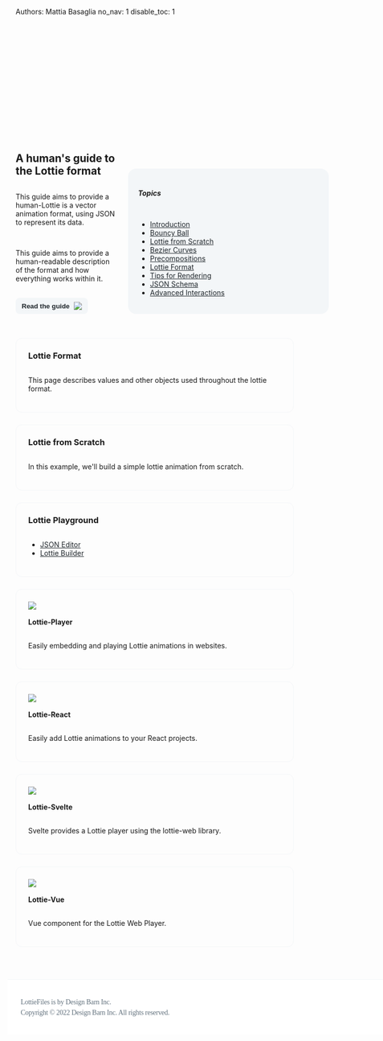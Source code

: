 Authors: Mattia Basaglia
no_nav: 1
disable_toc: 1
 <style>
        .index-page {
            margin-top: 36px; 
            margin-bottom: 200px;
        }
        .index-page a:hover{
            color: #00C1A2;
            text-decoration: none;
        }
        .index-card-header {
            display: flex;
            flex-direction: row;
            align-items: flex-end;
            padding: 24px 8px;
            gap: 24px;
            width: 1200px;
        }
        .index-card-header-content {
            display: flex;
            flex-direction: column;
            align-items: flex-start;
            padding: 0px;
            gap: 16px;
            width: 768px;
        }
        .index-card-header-nav{
            display: flex;
            flex-direction: column;
            align-items: flex-start;
            padding: 20px;
            gap: 8px;
            width: 360px;
            background: #F3F6F8;
            border-radius: 16px;
            flex: none;
            order: 1;
            flex-grow: 0;
        }
        .index-page a {
            color: #20272C 
        }
        .index-card-lg {
            display: flex;
            flex-direction: column;
            justify-content: center;
            align-items: flex-start;
            gap: 16px;
            width: 588px; 
            height: 200px; 
            padding: 24px;
            border-radius: 12px;
            border: 1px solid #F3F6F8;
            cursor: pointer;
        }
        .index-card-sm {
            display: flex;
            flex-direction: column;
            justify-content: center;
            align-items: flex-start;
            gap: 16px;
            width: 282px;
            left: 0px;
            top: 0px;
            border-radius: 12px;
            padding: 24px;
            border: 1px solid #F3F6F8;
            cursor: pointer;
        }
        .index-footer {
            box-sizing: border-box;
            display: flex;
            flex-direction: row;
            justify-content: center;
            align-items: center;
            padding: 24px;
            width: 100vw;
            height: 110px;
            border-top: 1px solid #F3F6F8;
            position: fixed;
            bottom: 0px;
            left: 0px;
            background: white;
        }
        .index-footer-content {
            display: flex;
            flex-direction: row;
            align-items: flex-start;
            padding: 10px;
            gap: 10px;
            width: 1200px;
        }
        .index-footer-content > p {
            font-family: 'Karla';
            font-style: normal;
            font-weight: 400;
            font-size: 14px;
            line-height: 150%;
            letter-spacing: -0.02em;
            color: #63727E;
        }
        .index-topic-header {
            margin: 0
        }
        .index-card-lg:hover {
            border: 1px solid #D9E0E6;
        }
        .index-card-sm:hover {
            border: 1px solid #D9E0E6;
        }
        .index-container-top{
            display: flex;
            flex-direction: row;
            align-items: flex-start;
            padding: 0px;
            gap: 24px;
            margin-top: 24px;
        }
        .index-card-header-content > h2 {
            margin: 0;
        }

        .lottie-button{
            display: flex;
            flex-direction: row;
            justify-content: center;
            align-items: center;
            padding: 4px 12px;
            gap: 8px;
            height: 32px;
            background: #F3F6F8;
            border-radius: 8px;
            border: 0;
            color: #20272C;
        }

        .lottie-button:hover {
            background: #D9E0E6;
        }

        .lottie-button:focus {
            background: #F3F6F8;
            /* focus-on-light */
            box-shadow: 0px 0px 0px 1px #FFFFFF, 0px 0px 0px 3px #00DDB3;
        }

        @media (max-width: 800px) {
            .index-card-header-nav {
                display: none;
            }
        }

        @media (max-height: 1200px) {
                .index-page {
                    margin-bottom: 0px;
                }
                .index-footer {
                margin-top: 64px;
                margin-left: -16px;
                position: static;
            }
        }

        @media (max-width: 1200px) {
            .index-card-header{
                width: 100%;
            }
        }

        @media (max-width: 1000px) {
            .index-card-header {
                padding: 24px 0;
            }
            .index-container-top {
                flex-direction : column;
                padding: 0;
            }

            .index-card-lg {
                width: 100%;
                height: auto;
            }

            .index-card-sm {
                width: 100%;
                height: auto;
            }
            
            .index-footer {
                padding: 16px;
            }
            .index-page {
                    margin-bottom: 0px;
                }
            .index-footer {
                margin-top: 64px;
                margin-left: -16px;
                position: static;
            }
        }

    </style>
<script src="https://unpkg.com/@lottiefiles/lottie-player@1.5.7/dist/lottie-player.js"></script>
<div class="index-page">
    <div class="index-card-header">
        <div class="index-card-header-content">
            <lottie-player
            autoplay
            loop
            mode="normal"
            src="https://assets9.lottiefiles.com/private_files/lf30_smcmhowt.json"
            style="width: 200px; height: 195.43px;"
            >
            </lottie-player>
            <h2>A human's guide to the Lottie format</h2>
            <p>This guide aims to provide a human-Lottie is a vector animation format, using JSON to represent its data.</p>
            <p>
            This guide aims to provide a human-readable description of the format and how everything works within it.
            </p>
            <button class="lottie-button"  onclick="window.location='/lottie-docs/Introduction/'" style="font-weight: bold;">Read the guide<img src="/lottie-docs/img/icon-right-arrow.svg"/></button>
        </div>
        <div class="index-card-header-nav">
            <h5>Topics</h5>
            <ul>
                <li><a href="/lottie-docs/Introduction/">Introduction</a></li>
                <li><a href="/lottie-docs/breakdown/bouncy_ball/">Bouncy Ball</a></li>
                <li><a href="/lottie-docs/breakdown/lottie_from_scratch/">Lottie from Scratch</a></li>
                <li><a href="/lottie-docs/breakdown/bezier/">Bezier Curves </a></li>
                <li><a href="/lottie-docs/breakdown/precomps/">Precompositions</a></li>
                <li><a href="/lottie-docs/concepts/">Lottie Format</a></li>
                <li><a href="/lottie-docs/rendering/">Tips for Rendering</a></li>
                <li><a href="/lottie-docs/schema/">JSON Schema</a></li>
                <li><a href="/lottie-docs/advanced_interactions/">Advanced Interactions</a></li>
            </ul>
        </div>
    </div>
    <div class="index-container-top">
        <div class="index-card-lg" onclick="window.location='/lottie-docs/concepts/'">
            <h3 class="index-topic-header">Lottie Format</h3>
            <p>This page describes values and other objects used throughout the lottie format.</p>
        </div>
        <div class="index-card-lg">
            <h3 class="index-topic-header" onclick="window.location='/lottie-docs/breakdown/lottie_from_scratch/'">Lottie from Scratch</h3>
            <p>In this example, we'll build a simple lottie animation from scratch.</p>
        </div>
        <div class="index-card-lg" onclick="window.location='/lottie-docs/playground/json_editor/'">
            <h3 class="index-topic-header">Lottie Playground</h3>
            <ul>
                <li><a href="/lottie-docs/playground/json_editor/">JSON Editor</a></li>
                <li><a href="/lottie-docs/playground/builder/">Lottie Builder</a> </li>
            </ul>
        </div>
    </div>
    <div class="index-container-top">
        <div class="index-card-sm"  onclick="window.location='https://docs.lottiefiles.com/lottie-player/components/lottie-player'">
            <img src="/lottie-docs/img/logo-lottie.svg"/>
            <h4 class="index-topic-header">Lottie-Player</h4>
            <p>Easily embedding and playing Lottie animations in websites.</p>
        </div>
        <div class="index-card-sm" onclick="window.location='https://docs.lottiefiles.com/lottie-player/components/lottie-react'">
            <img src="/lottie-docs/img/logo-react.svg"/>
            <h4 class="index-topic-header">Lottie-React</h4>
            <p>Easily add Lottie animations to your React projects.</p>
        </div>
        <div class="index-card-sm" onclick="window.location='https://docs.lottiefiles.com/lottie-player/components/lottie-svelte'">
            <img src="/lottie-docs/img/logo-svelte.svg"/>
            <h4 class="index-topic-header">Lottie-Svelte</h4>
            <p>Svelte provides a Lottie player using the lottie-web library.</p>
        </div>
        <div class="index-card-sm" onclick="window.location='https://docs.lottiefiles.com/lottie-player/components/lottie-vue'">
            <img src="/lottie-docs/img/vue-logo.svg"/>
            <h4 class="index-topic-header">Lottie-Vue</h4>
            <p>Vue component for the Lottie Web Player.</p>
        </div>
    </div>
    <div class="index-footer">
        <div class="index-footer-content">
            <p>
            LottieFiles is by Design Barn Inc.<br>
            Copyright © 2022 Design Barn Inc. All rights reserved.
            </p>
        </div>
    </div>
</div>

